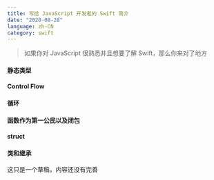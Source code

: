 ```yaml
---
title: 写给 JavaScript 开发者的 Swift 简介
date: "2020-08-28"
language: zh-CN
category: swift
---
```


> 如果你对 JavaScript 很熟悉并且想要了解 Swift，那么你来对了地方

#### 静态类型

#### Control Flow

#### 循环

#### 函数作为第一公民以及闭包

#### struct

#### 类和继承

这只是一个草稿，内容还没有完善
